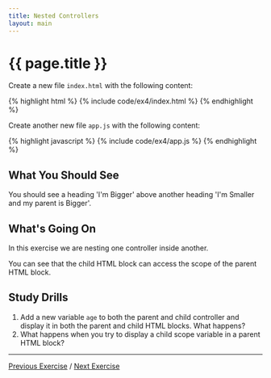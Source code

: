 ```yaml
---
title: Nested Controllers
layout: main
---
```


# {{ page.title }}

Create a new file `index.html` with the following content:

{% highlight html %}
{% include code/ex4/index.html %}
{% endhighlight %}

Create another new file `app.js` with the following content:

{% highlight javascript %}
{% include code/ex4/app.js %}
{% endhighlight %}


## What You Should See

You should see a heading 'I'm Bigger' above another heading
'I'm Smaller and my parent is Bigger'.

## What's Going On

In this exercise we are nesting one controller inside another.

You can see that the child HTML block can access the scope of the parent HTML
block.

## Study Drills

1. Add a new variable `age` to both the parent and child controller and
display it in both the parent and child HTML blocks. What happens?
2. What happens when you try to display a child scope variable in a parent
HTML block?

---

[Previous Exercise](ex3.html) / [Next Exercise](ex5.html)

